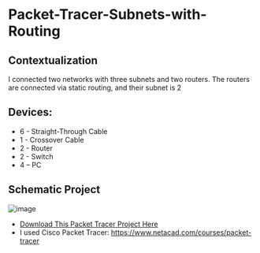 # Packet-Tracer-Subnets-with-Routing

## Contextualization
I connected two networks with three subnets and two routers. The routers are connected via static routing, and their subnet is 2

## Devices:
- 6 - Straight-Through Cable
- 1 - Crossover Cable
- 2 - Router
- 2 - Switch
- 4 – PC

## Schematic Project
![image](https://github.com/KaikyM/Packet-Tracer-Subnets-with-Routing/assets/127446435/dd31685e-bb10-45e3-9ce0-b2cee4e3a2aa)
- [Download This Packet Tracer Project Here](Subnets-with-Routing.pkt)
- I used Cisco Packet Tracer: https://www.netacad.com/courses/packet-tracer
